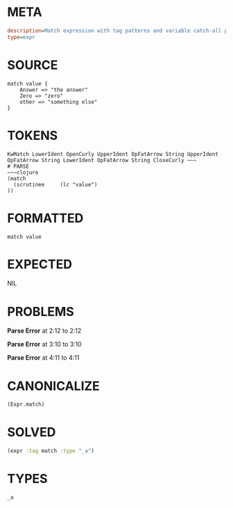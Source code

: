 # META
~~~ini
description=Match expression with tag patterns and variable catch-all pattern
type=expr
~~~
# SOURCE
~~~roc
match value {
    Answer => "the answer"
    Zero => "zero"
    other => "something else"
}
~~~
# TOKENS
~~~text
KwMatch LowerIdent OpenCurly UpperIdent OpFatArrow String UpperIdent OpFatArrow String LowerIdent OpFatArrow String CloseCurly ~~~
# PARSE
~~~clojure
(match
  (scrutinee     (lc "value")
))
~~~
# FORMATTED
~~~roc
match value
~~~
# EXPECTED
NIL
# PROBLEMS
**Parse Error**
at 2:12 to 2:12

**Parse Error**
at 3:10 to 3:10

**Parse Error**
at 4:11 to 4:11

# CANONICALIZE
~~~clojure
(Expr.match)
~~~
# SOLVED
~~~clojure
(expr :tag match :type "_a")
~~~
# TYPES
~~~roc
_a
~~~
